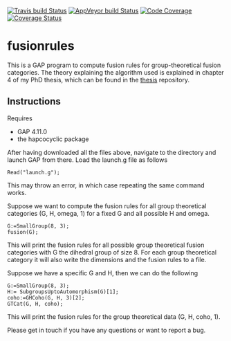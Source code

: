 [![Travis build Status](https://travis-ci.org/gap-system/gap.svg?branch=master)](https://travis-ci.org/gap-system/gap)
[![AppVeyor build Status](https://ci.appveyor.com/api/projects/status/github/gap-system/gap?branch=master&svg=true)](https://ci.appveyor.com/project/gap-system/gap)
[![Code Coverage](https://codecov.io/github/gap-system/gap/coverage.svg?branch=master&token=)](https://codecov.io/gh/gap-system/gap)
[![Coverage Status](https://coveralls.io/repos/github/gap-system/gap/badge.svg)](https://coveralls.io/github/gap-system/gap)

# fusionrules

This is a GAP program to compute fusion rules for group-theoretical fusion categories. The theory explaining the algorithm used is explained in chapter 4 of my PhD thesis, which can be found in the [thesis](https://github.com/junkicide/thesis/) repository.
## Instructions

Requires
- GAP 4.11.0
- the hapcocyclic package

After having downloaded all the files above, navigate to the directory and launch GAP from there. Load the launch.g file as follows

```console
Read("launch.g");
```
This may throw an error, in which case repeating the same command works.

Suppose we want to compute the fusion rules for all group theoretical categories (G, H, omega, 1) for a fixed G and all possible H and omega.

```console
G:=SmallGroup(8, 3);
fusion(G);
```

This will print the fusion rules for all possible group theoretical fusion categories with G the dihedral group of size 8. For each group theoretical category it will also write the dimensions and the fusion rules to a file.

Suppose we have a specific G and H, then we can do the following


```console
G:=SmallGroup(8, 3);
H:= SubgroupsUptoAutomorphism(G)[1];
coho:=GHCoho(G, H, 3)[2];
GTCat(G, H, coho);
```
This will print the fusion rules for the group theoretical data (G, H, coho, 1).

Please get in touch if you have any questions or want to report a bug.
